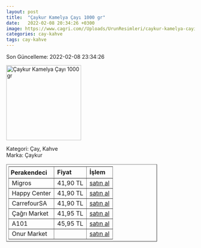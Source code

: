 ```yaml
---
layout: post
title:  "Çaykur Kamelya Çayı 1000 gr"
date:   2022-02-08 20:34:26 +0300
image: https://www.cagri.com//Uploads/UrunResimleri/caykur-kamelya-cayi-1000-gr-f72f.jpg
categories: cay-kahve
tags: cay-kahve
---
```


Son Güncelleme: 2022-02-08 23:34:26

<img src="https://www.cagri.com//Uploads/UrunResimleri/caykur-kamelya-cayi-1000-gr-f72f.jpg" width="200" alt="Çaykur Kamelya Çayı 1000 gr" />

Kategori: Çay, Kahve
<br />
Marka: Çaykur

<table border="1" style="padding: 5px;width:80%;">
  <tr>
    <td style="padding: 5px;"><strong>Perakendeci</strong></td>
    <td><strong>Fiyat</strong></td>
    <td><strong>İşlem</strong></td>
  </tr>
  <tr>
              <td>Migros</td>
              <td>41,90 TL</td>
              <td><a target="_blank" href="https://www.migros.com.tr/caykur-kamelya-cay-1000-g-p-2f7989">satın al</a></td>
            </tr><tr>
              <td>Happy Center</td>
              <td>41,90 TL</td>
              <td><a target="_blank" href="https://www.happycenter.com.tr/Caykur_1000_Gr_Cay_Kamelya">satın al</a></td>
            </tr><tr>
              <td>CarrefourSA</td>
              <td>41,90 TL</td>
              <td><a target="_blank" href="https://www.carrefoursa.com/caykur-kamelya-cayi-1-kg-p-30098954">satın al</a></td>
            </tr><tr>
              <td>Çağrı Market</td>
              <td>41,95 TL</td>
              <td><a target="_blank" href="https://www.cagri.com/caykur-kamelya-cayi-1000-gr">satın al</a></td>
            </tr><tr>
              <td>A101</td>
              <td>45,95 TL</td>
              <td><a target="_blank" href="https://www.a101.com.tr/market/caykur-cay-kamelya-1000-g/">satın al</a></td>
            </tr><tr>
              <td>Onur Market</td>
              <td></td>
              <td><a target="_blank" href="https://www.onurmarket.com/product/caykur-kamelya-1000-gr/b4951fee-df84-4e51-aed3-bae8045eeb79">satın al</a></td>
            </tr>
</table>
